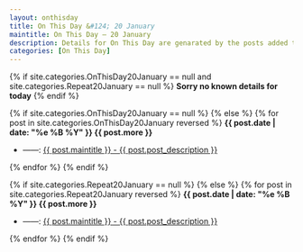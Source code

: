 ```yaml
---
layout: onthisday
title: On This Day &#124; 20 January
maintitle: On This Day — 20 January
description: Details for On This Day are genarated by the posts added to the website so the content is subject to changes/updates over time.
categories: [On This Day]
---
```


{% if site.categories.OnThisDay20January == null and site.categories.Repeat20January == null %}
<strong>Sorry no known details for today</strong>
{% endif %}

{% if site.categories.OnThisDay20January == null %}
{% else %}
{% for post in site.categories.OnThisDay20January reversed %}
<strong>{{ post.date | date: "%e %B %Y" }} {{ post.more }}</strong>
<ul>
<li> ——: <a href="{{ post.url }}">{{ post.maintitle }} - {{ post.post_description }}</a></li>
</ul>
{% endfor %}
{% endif %}

{% if site.categories.Repeat20January == null %}
{% else %}
{% for post in site.categories.Repeat20January reversed %}
<strong>{{ post.date | date: "%e %B %Y" }} {{ post.more }}</strong>
<ul>
<li> ——: <a href="{{ post.url }}">{{ post.maintitle }} - {{ post.post_description }}</a></li>
</ul>
{% endfor %}
{% endif %}
